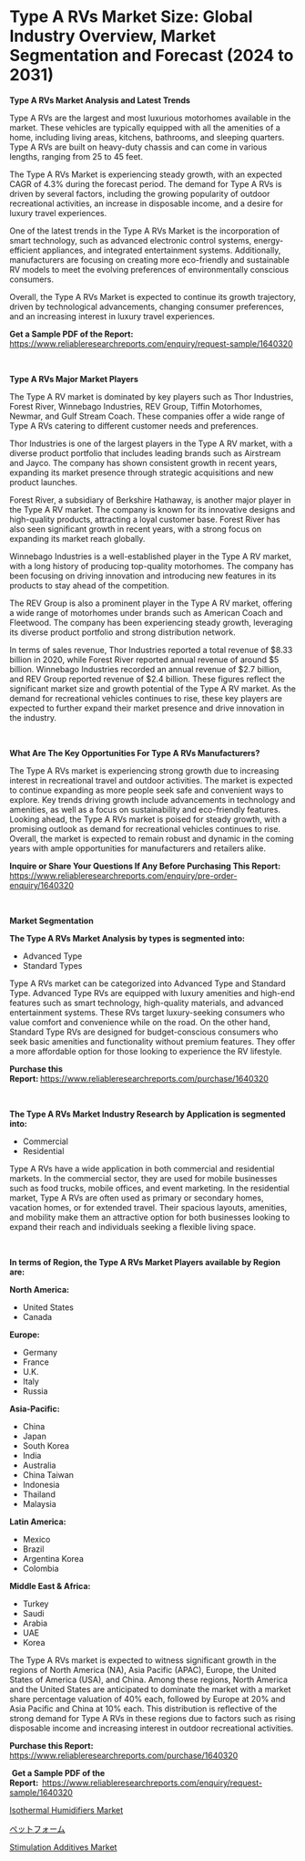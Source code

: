 <p><h1>Type A RVs Market Size: Global Industry Overview, Market Segmentation and Forecast (2024 to 2031)</h1></p><p><strong>Type A RVs Market Analysis and Latest Trends</strong></p>
<p><p>Type A RVs are the largest and most luxurious motorhomes available in the market. These vehicles are typically equipped with all the amenities of a home, including living areas, kitchens, bathrooms, and sleeping quarters. Type A RVs are built on heavy-duty chassis and can come in various lengths, ranging from 25 to 45 feet.</p><p>The Type A RVs Market is experiencing steady growth, with an expected CAGR of 4.3% during the forecast period. The demand for Type A RVs is driven by several factors, including the growing popularity of outdoor recreational activities, an increase in disposable income, and a desire for luxury travel experiences. </p><p>One of the latest trends in the Type A RVs Market is the incorporation of smart technology, such as advanced electronic control systems, energy-efficient appliances, and integrated entertainment systems. Additionally, manufacturers are focusing on creating more eco-friendly and sustainable RV models to meet the evolving preferences of environmentally conscious consumers.</p><p>Overall, the Type A RVs Market is expected to continue its growth trajectory, driven by technological advancements, changing consumer preferences, and an increasing interest in luxury travel experiences.</p></p>
<p><strong>Get a Sample PDF of the Report:&nbsp;</strong> <a href="https://www.reliableresearchreports.com/enquiry/request-sample/1640320">https://www.reliableresearchreports.com/enquiry/request-sample/1640320</a></p>
<p>&nbsp;</p>
<p><strong>Type A RVs Major Market Players</strong></p>
<p><p>The Type A RV market is dominated by key players such as Thor Industries, Forest River, Winnebago Industries, REV Group, Tiffin Motorhomes, Newmar, and Gulf Stream Coach. These companies offer a wide range of Type A RVs catering to different customer needs and preferences.</p><p>Thor Industries is one of the largest players in the Type A RV market, with a diverse product portfolio that includes leading brands such as Airstream and Jayco. The company has shown consistent growth in recent years, expanding its market presence through strategic acquisitions and new product launches.</p><p>Forest River, a subsidiary of Berkshire Hathaway, is another major player in the Type A RV market. The company is known for its innovative designs and high-quality products, attracting a loyal customer base. Forest River has also seen significant growth in recent years, with a strong focus on expanding its market reach globally.</p><p>Winnebago Industries is a well-established player in the Type A RV market, with a long history of producing top-quality motorhomes. The company has been focusing on driving innovation and introducing new features in its products to stay ahead of the competition.</p><p>The REV Group is also a prominent player in the Type A RV market, offering a wide range of motorhomes under brands such as American Coach and Fleetwood. The company has been experiencing steady growth, leveraging its diverse product portfolio and strong distribution network.</p><p>In terms of sales revenue, Thor Industries reported a total revenue of $8.33 billion in 2020, while Forest River reported annual revenue of around $5 billion. Winnebago Industries recorded an annual revenue of $2.7 billion, and REV Group reported revenue of $2.4 billion. These figures reflect the significant market size and growth potential of the Type A RV market. As the demand for recreational vehicles continues to rise, these key players are expected to further expand their market presence and drive innovation in the industry.</p></p>
<p>&nbsp;</p>
<p><strong>What Are The Key Opportunities For Type A RVs Manufacturers?</strong></p>
<p><p>The Type A RVs market is experiencing strong growth due to increasing interest in recreational travel and outdoor activities. The market is expected to continue expanding as more people seek safe and convenient ways to explore. Key trends driving growth include advancements in technology and amenities, as well as a focus on sustainability and eco-friendly features. Looking ahead, the Type A RVs market is poised for steady growth, with a promising outlook as demand for recreational vehicles continues to rise. Overall, the market is expected to remain robust and dynamic in the coming years with ample opportunities for manufacturers and retailers alike.</p></p>
<p><strong>Inquire or Share Your Questions If Any Before Purchasing This Report:</strong> <a href="https://www.reliableresearchreports.com/enquiry/pre-order-enquiry/1640320">https://www.reliableresearchreports.com/enquiry/pre-order-enquiry/1640320</a></p>
<p>&nbsp;</p>
<p><strong>Market Segmentation</strong></p>
<p><strong>The Type A RVs Market Analysis by types is segmented into:</strong></p>
<p><ul><li>Advanced Type</li><li>Standard Types</li></ul></p>
<p><p>Type A RVs market can be categorized into Advanced Type and Standard Type. Advanced Type RVs are equipped with luxury amenities and high-end features such as smart technology, high-quality materials, and advanced entertainment systems. These RVs target luxury-seeking consumers who value comfort and convenience while on the road. On the other hand, Standard Type RVs are designed for budget-conscious consumers who seek basic amenities and functionality without premium features. They offer a more affordable option for those looking to experience the RV lifestyle.</p></p>
<p><strong>Purchase this Report:&nbsp;</strong><a href="https://www.reliableresearchreports.com/purchase/1640320">https://www.reliableresearchreports.com/purchase/1640320</a></p>
<p>&nbsp;</p>
<p><strong>The Type A RVs Market Industry Research by Application is segmented into:</strong></p>
<p><ul><li>Commercial</li><li>Residential</li></ul></p>
<p><p>Type A RVs have a wide application in both commercial and residential markets. In the commercial sector, they are used for mobile businesses such as food trucks, mobile offices, and event marketing. In the residential market, Type A RVs are often used as primary or secondary homes, vacation homes, or for extended travel. Their spacious layouts, amenities, and mobility make them an attractive option for both businesses looking to expand their reach and individuals seeking a flexible living space.</p></p>
<p>&nbsp;</p>
<p><strong>In terms of Region, the Type A RVs Market Players available by Region are:</strong></p>
<p>
    <p> <strong> North America: </strong>
        <ul>
            <li>United States</li>
            <li>Canada</li>
        </ul>
        </p> 
    <p> <strong> Europe: </strong>
        <ul>
            <li>Germany</li>
            <li>France</li>
            <li>U.K.</li>
            <li>Italy</li>
            <li>Russia</li>
        </ul>
        </p> 
    <p> <strong> Asia-Pacific: </strong>
        <ul>
            <li>China</li>
            <li>Japan</li>
            <li>South Korea</li>
            <li>India</li>
            <li>Australia</li>
            <li>China Taiwan</li>
            <li>Indonesia</li>
            <li>Thailand</li>
            <li>Malaysia</li>
        </ul>
        </p> 
    <p> <strong> Latin America: </strong>
        <ul>
            <li>Mexico</li>
            <li>Brazil</li>
            <li>Argentina Korea</li>
            <li>Colombia</li>
        </ul>
        </p> 
    <p> <strong> Middle East & Africa: </strong>
        <ul>
            <li>Turkey</li>
            <li>Saudi</li>
            <li>Arabia</li>
            <li>UAE</li>
            <li>Korea</li>
        </ul>
    </p>
    </p>
<p><p>The Type A RVs market is expected to witness significant growth in the regions of North America (NA), Asia Pacific (APAC), Europe, the United States of America (USA), and China. Among these regions, North America and the United States are anticipated to dominate the market with a market share percentage valuation of 40% each, followed by Europe at 20% and Asia Pacific and China at 10% each. This distribution is reflective of the strong demand for Type A RVs in these regions due to factors such as rising disposable income and increasing interest in outdoor recreational activities.</p></p>
<p><strong>Purchase this Report: </strong><a href="https://www.reliableresearchreports.com/purchase/1640320">https://www.reliableresearchreports.com/purchase/1640320</a></p>
<p>&nbsp;<strong>Get a Sample PDF of the Report:&nbsp;&nbsp;</strong><a href="https://www.reliableresearchreports.com/enquiry/request-sample/1640320">https://www.reliableresearchreports.com/enquiry/request-sample/1640320</a></p>
<p><strong></strong></p>
<p><p><a href="https://view.publitas.com/reportprime-1/insights-into-isothermal-humidifiers-market-size-analysing-market-share-trends-and-growth-from-2023-to-2030/">Isothermal Humidifiers Market</a></p><p><a href="https://medium.com/@donnaieme/%E3%83%9A%E3%83%83%E3%83%88%E3%83%95%E3%82%A9%E3%83%BC%E3%83%A0%E5%B8%82%E5%A0%B4%E3%81%AE%E3%82%B7%E3%82%A7%E3%82%A2%E3%81%AE%E9%80%B2%E5%8C%96%E3%81%A8%E5%B8%82%E5%A0%B4%E6%88%90%E9%95%B7%E3%83%88%E3%83%AC%E3%83%B3%E3%83%892024%E5%B9%B4%E3%81%8B%E3%82%892031%E5%B9%B4%E3%81%BE%E3%81%A7-69b1e73c8be9">ペットフォーム</a></p><p><a href="https://view.publitas.com/reportprime-1/stimulation-additives-market-size-2023-2030-global-industrial-analysis-key-geographical-regions-market-share-top-key-players-product-types-and-forecast-research-report/">Stimulation Additives Market</a></p></p>